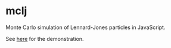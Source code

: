 # mclj

Monte Carlo simulation of Lennard-Jones particles in JavaScript.

See [here](docs/) for the demonstration.
